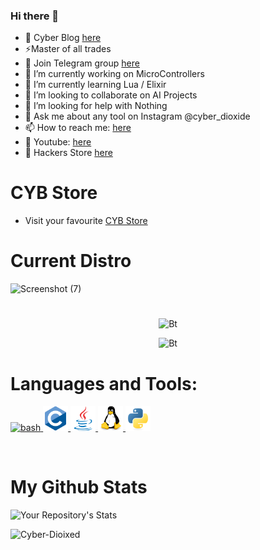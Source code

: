 ### Hi there 👋
- 🌱 Cyber Blog [here](https://cyox2.com)
- ⚡Master of all trades
- 💬 Join Telegram group [here](https://t.me/cyox2)
- 🔭 I’m currently working on MicroControllers
- 🌱 I’m currently learning Lua / Elixir
- 👯 I’m looking to collaborate on AI Projects
- 🤔 I’m looking for help with Nothing
- 💬 Ask me about any tool on Instagram @cyber_dioxide
- 📫 How to reach me: [here](https://www.instagram.com/coding_memz)
- 🌱 Youtube: [here](https://www.youtube.com/channel/UCz3fLSyG0whhQxXnZ2vmIYw)
- 🔭 Hackers Store [here](https://www.cybshop.pythonanywhere.com//)

# CYB Store
- Visit your favourite [CYB Store](http://cybshop.pythonanywhere.com/)

# Current Distro
![Screenshot (7)](https://user-images.githubusercontent.com/93708296/200160770-5835502b-4eac-422d-bb00-b94b2d7308a4.png)

#
<p align="center"><img src="https://github.com/Cyber-Dioxide/Cyber-Dioxide/assets/93708296/b225ba97-9c98-4576-a2bc-9e4f7fd5cc40" alt="Bt">
<p align="center"><img src="https://github.com/Cyber-Dioxide/Cyber-Dioxide/assets/93708296/7094aa83-832f-444d-aa90-1fc2c03b1397" alt="Bt">

# Languages and Tools:
<p align="left"> <a href="https://www.gnu.org/software/bash/" target="_blank"> <img src="https://www.vectorlogo.zone/logos/gnu_bash/gnu_bash-icon.svg" alt="bash" width="40" height="40"/> </a> <a href="https://www.cprogramming.com/" target="_blank"> <img src="https://raw.githubusercontent.com/devicons/devicon/master/icons/c/c-original.svg" alt="c" width="40" height="40"/> </a> <a href="https://www.java.com" target="_blank"> <img src="https://raw.githubusercontent.com/devicons/devicon/master/icons/java/java-original.svg" alt="java" width="40" height="40"/> </a> <a href="https://www.linux.org/" target="_blank"> <img src="https://raw.githubusercontent.com/devicons/devicon/master/icons/linux/linux-original.svg" alt="linux" width="40" height="40"/> </a> <a href="https://www.python.org" target="_blank"> <img src="https://raw.githubusercontent.com/devicons/devicon/master/icons/python/python-original.svg" alt="python" width="40" height="40"/> </a> </p><br>


# My Github Stats

![Your Repository's Stats](https://github-readme-stats.vercel.app/api?username=Cyber-Dioxide&show_icons=true)
<p><img align="left" src="https://github-readme-stats.vercel.app/api/top-langs?username=Cyber-Dioxide&show_icons=true&locale=en&layout=compact" alt="Cyber-Dioixed" /></p>




